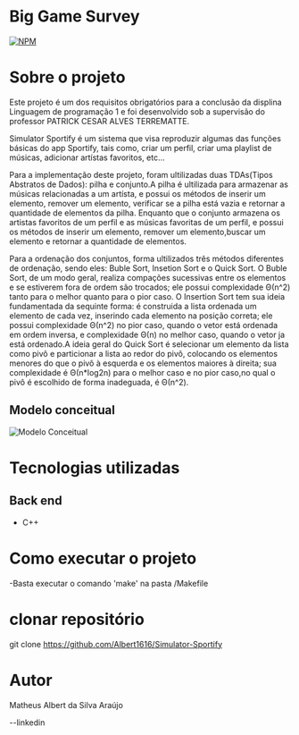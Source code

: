 # Big Game Survey 
[![NPM](https://img.shields.io/npm/l/react)](https://github.com/Albert1616/Simulator-Sportfy/blob/main/LICENSE) 

# Sobre o projeto

Este projeto é um dos requisitos obrigatórios para a conclusão da displina Linguagem de programação 1 e foi desenvolvido sob a supervisão
do professor PATRICK CESAR ALVES TERREMATTE.

Simulator Sportify é um sistema que visa reproduzir algumas das funções básicas do app Sportify, tais como, criar um perfil, criar uma playlist de músicas, adicionar artístas favoritos, etc...

Para a implementação deste projeto, foram ultilizadas duas TDAs(Tipos Abstratos de Dados): pilha e conjunto.A pilha é ultilizada para
armazenar as músicas relacionadas a um artísta, e possui os métodos de inserir um elemento, remover um elemento, verificar se a pilha está
vazia e retornar a quantidade de elementos da pilha. Enquanto que o conjunto armazena os artistas favoritos de um perfil e as músicas favoritas de um perfil, e possui os métodos de inserir um elemento, remover um elemento,buscar um elemento e retornar a quantidade de elementos.

Para a ordenação dos conjuntos, forma ultilizados três métodos diferentes de ordenação, sendo eles: Buble Sort, Insetion Sort e o Quick Sort. O Buble Sort, de um modo geral, realiza compações sucessivas entre os elementos e se estiverem fora de ordem são trocados; ele possui complexidade Θ(n^2) tanto para o melhor quanto para o pior caso. O Insertion Sort tem sua ideia fundamentada da sequinte forma: é construida a lista ordenada um elemento de cada vez, inserindo cada elemento na posição correta; ele possui complexidade Θ(n^2) no pior caso, quando o vetor está ordenada em ordem inversa, e complexidade Θ(n) no melhor caso, quando o vetor ja está ordenado.A ideia geral do Quick Sort é selecionar um elemento da lista como pivô e particionar a lista ao redor do pivô, colocando os elementos menores do que o pivô à esquerda e os elementos maiores à direita; sua complexidade é Θ(n*log2n) para o melhor caso e no pior caso,no qual o pivô é escolhido de forma inadeguada, é Θ(n^2).

## Modelo conceitual
![Modelo Conceitual](link)

# Tecnologias utilizadas
## Back end
- C++
 
# Como executar o projeto
-Basta executar o comando 'make' na pasta /Makefile

# clonar repositório
git clone https://github.com/Albert1616/Simulator-Sportify

# Autor

Matheus Albert da Silva Araújo

--linkedin
